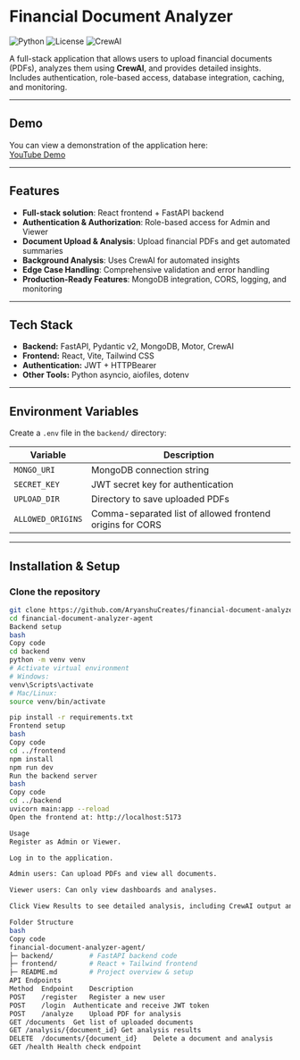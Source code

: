 # Financial Document Analyzer

![Python](https://img.shields.io/badge/python-3.11-blue)
![License](https://img.shields.io/badge/license-MIT-green)
![CrewAI](https://img.shields.io/badge/CrewAI-v0.130.0-orange)

A full-stack application that allows users to upload financial documents (PDFs), analyzes them using **CrewAI**, and provides detailed insights. Includes authentication, role-based access, database integration, caching, and monitoring.

---

## Demo

You can view a demonstration of the application here:  
[YouTube Demo](https://youtu.be/zmgaCEhQMqY)

---

## Features

- **Full-stack solution**: React frontend + FastAPI backend
- **Authentication & Authorization**: Role-based access for Admin and Viewer
- **Document Upload & Analysis**: Upload financial PDFs and get automated summaries
- **Background Analysis**: Uses CrewAI for automated insights
- **Edge Case Handling**: Comprehensive validation and error handling
- **Production-Ready Features**: MongoDB integration, CORS, logging, and monitoring

---

## Tech Stack

- **Backend:** FastAPI, Pydantic v2, MongoDB, Motor, CrewAI
- **Frontend:** React, Vite, Tailwind CSS
- **Authentication:** JWT + HTTPBearer
- **Other Tools:** Python asyncio, aiofiles, dotenv

---

## Environment Variables

Create a `.env` file in the `backend/` directory:

| Variable          | Description                                               |
| ----------------- | --------------------------------------------------------- |
| `MONGO_URI`       | MongoDB connection string                                 |
| `SECRET_KEY`      | JWT secret key for authentication                         |
| `UPLOAD_DIR`      | Directory to save uploaded PDFs                           |
| `ALLOWED_ORIGINS` | Comma-separated list of allowed frontend origins for CORS |

---

## Installation & Setup

### Clone the repository

```bash
git clone https://github.com/AryanshuCreates/financial-document-analyzer-agent.git
cd financial-document-analyzer-agent
Backend setup
bash
Copy code
cd backend
python -m venv venv
# Activate virtual environment
# Windows:
venv\Scripts\activate
# Mac/Linux:
source venv/bin/activate

pip install -r requirements.txt
Frontend setup
bash
Copy code
cd ../frontend
npm install
npm run dev
Run the backend server
bash
Copy code
cd ../backend
uvicorn main:app --reload
Open the frontend at: http://localhost:5173

Usage
Register as Admin or Viewer.

Log in to the application.

Admin users: Can upload PDFs and view all documents.

Viewer users: Can only view dashboards and analyses.

Click View Results to see detailed analysis, including CrewAI output and local summary.

Folder Structure
bash
Copy code
financial-document-analyzer-agent/
├─ backend/         # FastAPI backend code
├─ frontend/        # React + Tailwind frontend
├─ README.md        # Project overview & setup
API Endpoints
Method	Endpoint	Description
POST	/register	Register a new user
POST	/login	Authenticate and receive JWT token
POST	/analyze	Upload PDF for analysis
GET	/documents	Get list of uploaded documents
GET	/analysis/{document_id}	Get analysis results
DELETE	/documents/{document_id}	Delete a document and analysis
GET	/health	Health check endpoint
```

